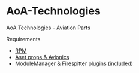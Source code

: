 # AoA-Technologies
AoA Technologies - Aviation Parts

Requirements
* [RPM](http://forum.kerbalspaceprogram.com/index.php?/topic/105821-12x-rasterpropmonitor-still-putting-the-a-in-iva-v0280-beta-4-10-november-2016/)
* [Aset props & Avionics](https://www.dropbox.com/s/o9ngxq9l925lsu6/ASET_Props.zip?dl=0)
* ModuleManager & Firespitter plugins (included)
